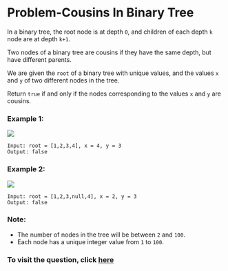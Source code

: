 # Problem-Cousins In Binary Tree

In a binary tree, the root node is at depth `0`, and children of each depth `k` node are at depth `k+1`.

Two nodes of a binary tree are cousins if they have the same depth, but have different parents.

We are given the `root` of a binary tree with unique values, and the values `x` and `y` of two different nodes in the tree.

Return `true` if and only if the nodes corresponding to the values `x` and `y` are cousins.

### Example 1:

![](https://assets.leetcode.com/uploads/2019/02/12/q1248-01.png)

```
Input: root = [1,2,3,4], x = 4, y = 3
Output: false
```
### Example 2:

![](https://assets.leetcode.com/uploads/2019/02/12/q1248-02.png)

```
Input: root = [1,2,3,null,4], x = 2, y = 3
Output: false
```

### Note:

- The number of nodes in the tree will be between `2` and `100`.
- Each node has a unique integer value from `1` to `100`.

### To visit the question, click [here](https://leetcode.com/explore/featured/card/may-leetcoding-challenge/534/week-1-may-1st-may-7th/3322/)
